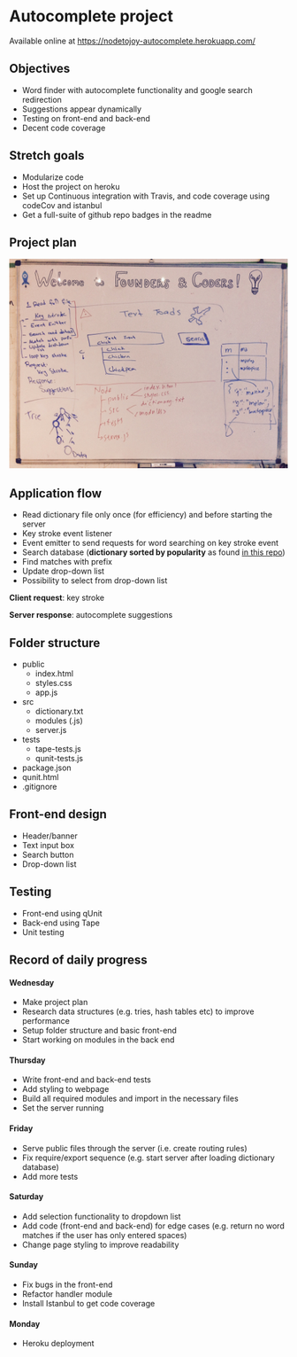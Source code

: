 # Autocomplete project

Available online at https://nodetojoy-autocomplete.herokuapp.com/

## Objectives
- Word finder with autocomplete functionality and google search redirection
- Suggestions appear dynamically
- Testing on front-end and back-end
- Decent code coverage

## Stretch goals
- Modularize code
- Host the project on heroku
- Set up Continuous integration with Travis, and code coverage using codeCov and istanbul
- Get a full-suite of github repo badges in the readme

## Project plan
![Project plan](images/project-plan.jpg)

## Application flow
- Read dictionary file only once (for efficiency) and before starting the server
- Key stroke event listener
- Event emitter to send requests for word searching on key stroke event
- Search database (**dictionary sorted by popularity** as found [in this repo](https://github.com/first20hours/google-10000-english))
- Find matches with prefix
- Update drop-down list
- Possibility to select from drop-down list

__Client request__: key stroke

__Server response__: autocomplete suggestions

## Folder structure
- public
  - index.html
  - styles.css
  - app.js
- src
  - dictionary.txt
  - modules (.js)
  - server.js
- tests
  - tape-tests.js
  - qunit-tests.js
- package.json
- qunit.html
- .gitignore

## Front-end design
- Header/banner
- Text input box
- Search button
- Drop-down list

## Testing
- Front-end using qUnit
- Back-end using Tape
- Unit testing

## Record of daily progress

#### Wednesday
- Make project plan
- Research data structures (e.g. tries, hash tables etc) to improve performance
- Setup folder structure and basic front-end
- Start working on modules in the back end

#### Thursday
- Write front-end and back-end tests
- Add styling to webpage
- Build all required modules and import in the necessary files
- Set the server running

#### Friday
- Serve public files through the server (i.e. create routing rules)
- Fix require/export sequence (e.g. start server after loading dictionary database)
- Add more tests

#### Saturday
- Add selection functionality to dropdown list
- Add code (front-end and back-end) for edge cases (e.g. return no word matches if the user has only entered spaces)
- Change page styling to improve readability

#### Sunday
- Fix bugs in the front-end
- Refactor handler module
- Install Istanbul to get code coverage

#### Monday
- Heroku deployment
